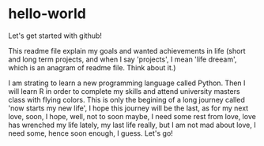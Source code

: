 # hello-world
Let's get started with github!

This readme file explain my goals and wanted achievements in life (short and long term projects, and when I say 'projects', I mean 'life dreeam', which is an anagram of readme file. Think about it.)

I am strating to learn a new programming language called Python. Then I will learn R in order to complete my skills and attend university masters class with flying colors. This is only the begining of a long journey called 'now starts my new life', I hope this journey will be the last, as for my next love, soon, I hope, well, not to soon maybe, I need some rest from love, love has wrenched my life lately, my last life really, but I am not mad about love, I need some, hence soon enough, I guess.
Let's go!

